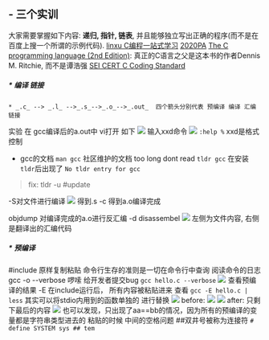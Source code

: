 
## - 三个实训
大家需要掌握如下内容: **递归, 指针, 链表**, 并且能够独立写出正确的程序(而不是在百度上搜一个所谓的示例代码).
[linxu C编程一站式学习](http://akaedu.github.io/book/)
[2020PA](https://www.bilibili.com/video/BV1qa4y1j7xk?p=1&vd_source=2f7ac3a0b8a261c464af7fbaac4c4571)
[The C programming language (2nd Edition)](http://math.ecnu.edu.cn/~jypan/Teaching/ParaComp/books/The%20C%20Programming%20Language%202nd.pdf): 真正的C语言之父是这本书的作者Dennis M. Ritchie, 而不是谭浩强
[SEI CERT C Coding Standard](https://wiki.sei.cmu.edu/confluence/display/c/SEI+CERT+C+Coding+Standard)
##### * 编译 链接
    * _.c_ --> _.l_ -->_.s_-->_.o_-->_.out_  四个箭头分别代表 预编译 编译 汇编 链接
  实验
  在 gcc编译后的a.out中 vi打开
  如下
  <img src="./aout.png">
  输入xxd命令
  <img src="./xxd.png">
  ``:help %`` xxd是格式控制 
  * gcc的文档
  ``man gcc`` 
  社区维护的文档 too long dont read
  ``tldr gcc``
  在安装``tldr``后出现了 ``No tldr entry for gcc``
  >fix: tldr -u #update

  -S对文件进行编译
  <img src="./gcc-S.png">
  得到.s
  -c 得到a.o编译完成

  objdump 对编译完成的a.o进行反汇编
  -d disassembel
  <img src="./gcc-c.png">
  左侧为文件内容, 右侧是翻译出的汇编代码

##### * 预编译

  #include 原样复制粘贴
  命令行生存的准则是一切在命令行中查询 阅读命令的日志
  gcc -o --verbose 啰嗦 给开发者提交bug
  ``gcc hello.c --verbose``
  <img src="./verbose.png">
  查看预编译的结果 -E
  在include运行后， 所有内容被粘贴进来
  查看
  ``gcc -E hello.c | less``
  其实可以将stdio内用到的函数单独的 进行替换 
  <img src="./aa==bb.png">
  before:
  <img src="./-Ebefore.png">
  <img src="./-Ebefore%20-G.png">
  after: 只剩下最后的内容
  <img src="./-Eafter.png">
  也可以发现，只出现了aa==bb的情况，因为所有的预编译的变量都是字符串类型进去的
  粘贴的时候 中间的空格问题  ##双井号被称为连接符
  ``# define SYSTEM sys ## tem``